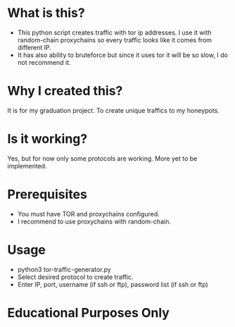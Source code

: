 # What is this?
- This python script creates traffic with tor ip addresses. I use it with random-chain proxychains so every traffic looks like it comes from different IP.
- It has also ability to bruteforce but since it uses tor it will be so slow, I do not recommend it.

# Why I created this?
It is for my graduation project. To create unique traffics to my honeypots.

# Is it working?
Yes, but for now only some protocols are working. More yet to be implemented.

# Prerequisites
- You must have TOR and proxychains configured.
- I recommend to use proxychains with random-chain.

# Usage
- python3 tor-traffic-generator.py
- Select desired protocol to create traffic.
- Enter IP, port, username (if ssh or ftp), password list (if ssh or ftp)

# Educational Purposes Only
